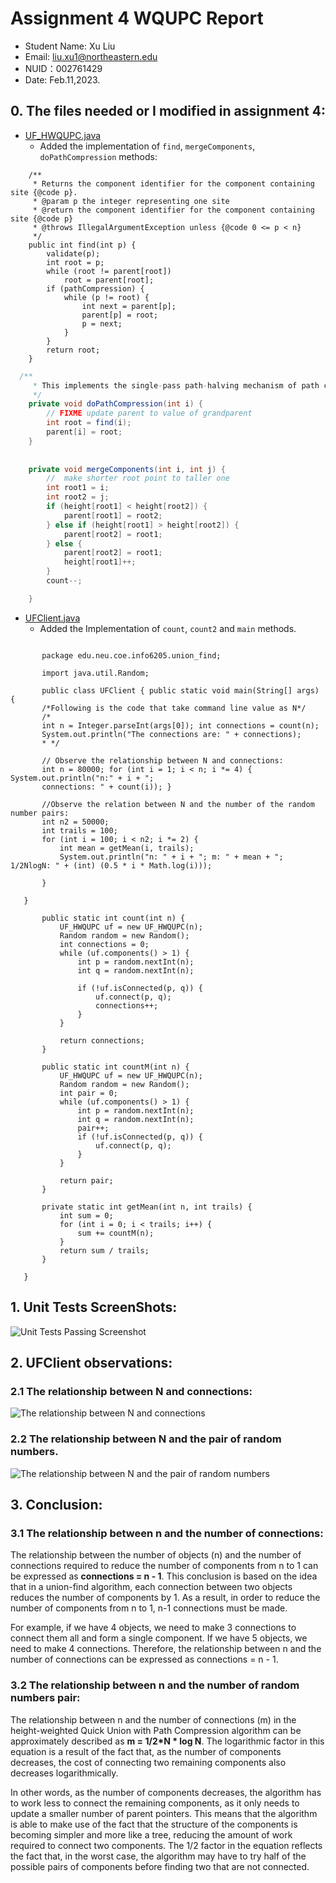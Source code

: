 # Assignment 4 WQUPC Report

- Student Name: Xu Liu
- Email: liu.xu1@northeastern.edu
- NUID：002761429
- Date: Feb.11,2023.

## 0. The files needed or I modified in assignment 4:

- [UF_HWQUPC.java](/src/main/java/edu/neu/coe/info6205/union_find/UF_HWQUPC.java)
    - Added the implementation of `find`, `mergeComponents`, `doPathCompression`
      methods:

```
    /**
     * Returns the component identifier for the component containing site {@code p}.
     * @param p the integer representing one site
     * @return the component identifier for the component containing site {@code p}
     * @throws IllegalArgumentException unless {@code 0 <= p < n}
     */
    public int find(int p) {
        validate(p);
        int root = p;
        while (root != parent[root])
            root = parent[root];
        if (pathCompression) {
            while (p != root) {
                int next = parent[p];
                parent[p] = root;
                p = next;
            }
        }
        return root;
    }
```

```java 
  /**
     * This implements the single-pass path-halving mechanism of path compression
     */
    private void doPathCompression(int i) {
        // FIXME update parent to value of grandparent
        int root = find(i);
        parent[i] = root;
    }
    
    
    private void mergeComponents(int i, int j) {
        //  make shorter root point to taller one
        int root1 = i;
        int root2 = j;
        if (height[root1] < height[root2]) {
            parent[root1] = root2;
        } else if (height[root1] > height[root2]) {
            parent[root2] = root1;
        } else {
            parent[root2] = root1;
            height[root1]++;
        }
        count--;

    }
```

- [UFClient.java](/src/main/java/edu/neu/coe/info6205/union_find/UFClient.java)
    - Added the Implementation of `count`, `count2` and `main` methods.

 ```

        package edu.neu.coe.info6205.union_find;
        
        import java.util.Random;
        
        public class UFClient { public static void main(String[] args) { 
        /*Following is the code that take command line value as N*/ 
        /*
        int n = Integer.parseInt(args[0]); int connections = count(n);
        System.out.println("The connections are: " + connections);
        * */
        
        // Observe the relationship between N and connections:
        int n = 80000; for (int i = 1; i < n; i *= 4) { System.out.println("n:" + i + ";
        connections: " + count(i)); }

        //Observe the relation between N and the number of the random number pairs:
        int n2 = 50000;
        int trails = 100;
        for (int i = 100; i < n2; i *= 2) {
            int mean = getMean(i, trails);
            System.out.println("n: " + i + "; m: " + mean + "; 1/2NlogN: " + (int) (0.5 * i * Math.log(i)));

        }

    }

        public static int count(int n) {
            UF_HWQUPC uf = new UF_HWQUPC(n);
            Random random = new Random();
            int connections = 0;
            while (uf.components() > 1) {
                int p = random.nextInt(n);
                int q = random.nextInt(n);
    
                if (!uf.isConnected(p, q)) {
                    uf.connect(p, q);
                    connections++;
                }
            }
    
            return connections;
        }
    
        public static int countM(int n) {
            UF_HWQUPC uf = new UF_HWQUPC(n);
            Random random = new Random();
            int pair = 0;
            while (uf.components() > 1) {
                int p = random.nextInt(n);
                int q = random.nextInt(n);
                pair++;
                if (!uf.isConnected(p, q)) {
                    uf.connect(p, q);
                }
            }
    
            return pair;
        }
    
        private static int getMean(int n, int trails) {
            int sum = 0;
            for (int i = 0; i < trails; i++) {
                sum += countM(n);
            }
            return sum / trails;
        }
    
    }

```

## 1. Unit Tests ScreenShots:

![Unit Tests Passing Screenshot](/src/main/resources/screen_shots/UF_Unit_Tests.png)

## 2. UFClient observations:

### 2.1 The relationship between N and connections:

![The relationship between N and connections](/src/main/resources/screen_shots/relations_N_Connections.png)

### 2.2 The relationship between N and the pair of random numbers.

![The relationship between N and the pair of random numbers](/src/main/resources/screen_shots/relations_N_m.png)

## 3. Conclusion:

### 3.1 The relationship between n and the number of connections:

The relationship between the number of objects (n) and the number of connections
required to reduce the number of components from n to 1 can be expressed as
**connections = n - 1**. This conclusion is based on the idea that in a union-find
algorithm, each connection between two objects reduces the number of components
by 1. As a result, in order to reduce the number of components from n to 1, n-1
connections must be made.

For example, if we have 4 objects, we need to make 3 connections to connect them
all and form a single component. If we have 5 objects, we need to make 4
connections. Therefore, the relationship between n and the number of connections
can be expressed as connections = n - 1.

### 3.2 The relationship between n and the number of random numbers pair:

The relationship between n and the number of connections (m) in the
height-weighted Quick Union with Path Compression algorithm can be approximately
described as **m = 1/2*N * log N**. The logarithmic factor in this equation is a
result of the fact that, as the number of components decreases, the cost of
connecting two remaining components also decreases logarithmically.

In other words, as the number of components decreases, the algorithm has to work
less to connect the remaining components, as it only needs to update a smaller
number of parent pointers. This means that the algorithm is able to make use of
the fact that the structure of the components is becoming simpler and more like
a tree, reducing the amount of work required to connect two components. The 1/2
factor in the equation reflects the fact that, in the worst case, the algorithm
may have to try half of the possible pairs of components before finding two that
are not connected.
